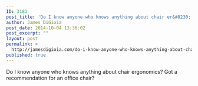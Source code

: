 ```yaml
---
ID: 3181
post_title: 'Do I know anyone who knows anything about chair er&#8230;'
author: James DiGioia
post_date: 2014-10-04 13:36:02
post_excerpt: ""
layout: post
permalink: >
  http://jamesdigioia.com/do-i-know-anyone-who-knows-anything-about-chair-er/
published: true
---
```

Do I know anyone who knows anything about chair ergonomics? Got a recommendation for an office chair?